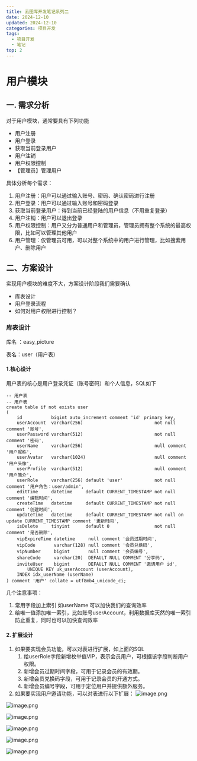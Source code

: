 ```yaml
---
title: 云图库开发笔记系列二
date: 2024-12-10
updated: 2024-12-10
categories: 项目开发
tags:
  - 项目开发
  - 笔记
top: 2
---
```


# 用户模块

## 一. 需求分析
对于用户模块，通常要具有下列功能
* 用户注册
* 用户登录
* 获取当前登录用户
* 用户注销
* 用户权限控制
* 【管理员】管理用户

具体分析每个需求：
1. 用户注册：用户可以通过输入账号、密码、确认密码进行注册
2. 用户登录：用户可以通过输入账号和密码登录
3. 获取当前登录用户：得到当前已经登陆的用户信息（不用重复登录）
4. 用户注销：用户可以退出登录
5. 用户权限控制：用户又分为普通用户和管理员，管理员拥有整个系统的最高权限，比如可以管理其他用户
6. 用户管理：仅管理员可用，可以对整个系统中的用户进行管理，比如搜索用户、删除用户

## 二、方案设计

实现用户模块的难度不大，方案设计阶段我们需要确认

* 库表设计
* 用户登录流程
* 如何对用户权限进行控制？

### 库表设计

库名 ：easy_picture

表名：user（用户表）

#### 1.核心设计
用户表的核心是用户登录凭证（账号密码）和个人信息，SQL如下
```
-- 用户表  
-- 用户表  
create table if not exists user  
(  
    id           bigint auto_increment comment 'id' primary key,  
    userAccount  varchar(256)                           not null comment '账号',  
    userPassword varchar(512)                           not null comment '密码',  
    userName     varchar(256)                           null comment '用户昵称',  
    userAvatar   varchar(1024)                          null comment '用户头像',  
    userProfile  varchar(512)                           null comment '用户简介',  
    userRole     varchar(256) default 'user'            not null comment '用户角色：user/admin',  
    editTime     datetime     default CURRENT_TIMESTAMP not null comment '编辑时间',  
    createTime   datetime     default CURRENT_TIMESTAMP not null comment '创建时间',  
    updateTime   datetime     default CURRENT_TIMESTAMP not null on update CURRENT_TIMESTAMP comment '更新时间',  
    isDelete     tinyint      default 0                 not null comment '是否删除',  
    vipExpireTime datetime     null comment '会员过期时间',  
    vipCode       varchar(128) null comment '会员兑换码',  
    vipNumber     bigint       null comment '会员编号',  
    shareCode     varchar(20)  DEFAULT NULL COMMENT '分享码',  
    inviteUser    bigint       DEFAULT NULL COMMENT '邀请用户 id',  
        UNIQUE KEY uk_userAccount (userAccount),  
    INDEX idx_userName (userName)  
) comment '用户' collate = utf8mb4_unicode_ci;
```

几个注意事项：
1. 常用字段加上索引 如userName 可以加快我们的查询效率
2. 给唯一值添加唯一索引，比如账号userAccount，利用数据库天然的唯一索引防止重复，同时也可以加快查询效率

#### 2. 扩展设计
1. 如果要实现会员功能，可以对表进行扩展，如上面的SQL
	1. 给userRole字段新增枚举值VIP，表示会员用户，可根据该字段判断用户权限。
	2. 新增会员过期时间字段，可用于记录会员的有效期。
	3. 新增会员兑换码字段，可用于记录会员的开通方式。
	4. 新增会员编号字段，可用于定位用户并提供额外服务。
2. 如果要实现用户邀请功能，可以对表进行以下扩展：
![image.png](https://cdn.easymuzi.cn/img/20241210225636343.png?imageSlim&imageSlim)

![image.png](https://cdn.easymuzi.cn/img/20241210223945126.png?imageSlim&imageSlim)


![image.png](https://cdn.easymuzi.cn/img/20241210224144517.png?imageSlim&imageSlim)

![image.png](https://cdn.easymuzi.cn/img/20241210224157839.png?imageSlim&imageSlim)

![image.png](https://cdn.easymuzi.cn/img/20241210224331607.png?imageSlim&imageSlim)

![image.png](https://cdn.easymuzi.cn/img/20241210234204555.png?imageSlim&imageSlim)
